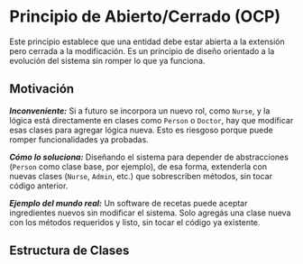 # Principio de Abierto/Cerrado (OCP)
Este principio establece que una entidad debe estar abierta a la extensión pero cerrada a la modificación. Es un principio de diseño orientado a la evolución del sistema sin romper lo que ya funciona.

## Motivación
___Inconveniente:___ Si a futuro se incorpora un nuevo rol, como ``Nurse``, y la lógica está directamente en clases como ``Person`` o ``Doctor``, hay que modificar esas clases para agregar lógica nueva. Esto es riesgoso porque puede romper funcionalidades ya probadas.

___Cómo lo soluciona:___ Diseñando el sistema para depender de abstracciones (``Person`` como clase base, por ejemplo), de esa forma, extenderla con nuevas clases (``Nurse``, ``Admin``, etc.) que sobrescriben métodos, sin tocar código anterior.

___Ejemplo del mundo real:___ Un software de recetas puede aceptar ingredientes nuevos sin modificar el sistema. Solo agregás una clase nueva con los métodos requeridos y listo, sin tocar el código ya existente.

## Estructura de Clases